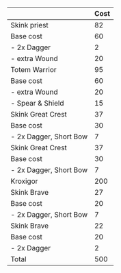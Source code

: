 | | Cost |
| ---| --- |
Skink priest |	82 |
| Base cost | 60 |
| - 2x Dagger |	2 |
| - extra Wound |	20 |
|Totem Warrior	| 95 |
| Base cost | 60 |
| - extra Wound	| 20 |
| - Spear & Shield	| 15 |
| Skink Great Crest	| 37 |
| Base cost | 30 |
| - 2x Dagger,  Short Bow	| 7 |
| Skink Great Crest	| 37 |
| Base cost | 30 |
| - 2x Dagger,  Short Bow	| 7 |
| Kroxigor	| 200 |
| Skink Brave	| 27 |
| Base cost | 20 |
| - 2x Dagger,  Short Bow	| 7 |
| Skink Brave	| 22 |
| Base cost | 20 |
| - 2x Dagger	| 2 |
| Total | 500 |

